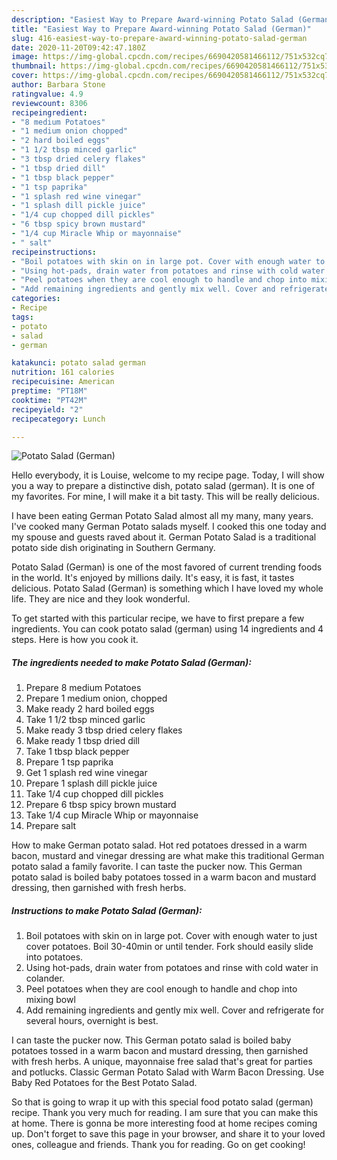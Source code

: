 ```yaml
---
description: "Easiest Way to Prepare Award-winning Potato Salad (German)"
title: "Easiest Way to Prepare Award-winning Potato Salad (German)"
slug: 416-easiest-way-to-prepare-award-winning-potato-salad-german
date: 2020-11-20T09:42:47.180Z
image: https://img-global.cpcdn.com/recipes/6690420581466112/751x532cq70/potato-salad-german-recipe-main-photo.jpg
thumbnail: https://img-global.cpcdn.com/recipes/6690420581466112/751x532cq70/potato-salad-german-recipe-main-photo.jpg
cover: https://img-global.cpcdn.com/recipes/6690420581466112/751x532cq70/potato-salad-german-recipe-main-photo.jpg
author: Barbara Stone
ratingvalue: 4.9
reviewcount: 8306
recipeingredient:
- "8 medium Potatoes"
- "1 medium onion chopped"
- "2 hard boiled eggs"
- "1 1/2 tbsp minced garlic"
- "3 tbsp dried celery flakes"
- "1 tbsp dried dill"
- "1 tbsp black pepper"
- "1 tsp paprika"
- "1 splash red wine vinegar"
- "1 splash dill pickle juice"
- "1/4 cup chopped dill pickles"
- "6 tbsp spicy brown mustard"
- "1/4 cup Miracle Whip or mayonnaise"
- " salt"
recipeinstructions:
- "Boil potatoes with skin on in large pot. Cover with enough water to just cover potatoes. Boil 30-40min or until tender. Fork should easily slide into potatoes."
- "Using hot-pads, drain water from potatoes and rinse with cold water in colander."
- "Peel potatoes when they are cool enough to handle and chop into mixing bowl"
- "Add remaining ingredients and gently mix well. Cover and refrigerate for several hours, overnight is best."
categories:
- Recipe
tags:
- potato
- salad
- german

katakunci: potato salad german 
nutrition: 161 calories
recipecuisine: American
preptime: "PT18M"
cooktime: "PT42M"
recipeyield: "2"
recipecategory: Lunch

---
```



![Potato Salad (German)](https://img-global.cpcdn.com/recipes/6690420581466112/751x532cq70/potato-salad-german-recipe-main-photo.jpg)

Hello everybody, it is Louise, welcome to my recipe page. Today, I will show you a way to prepare a distinctive dish, potato salad (german). It is one of my favorites. For mine, I will make it a bit tasty. This will be really delicious.

I have been eating German Potato Salad almost all my many, many years. I&#39;ve cooked many German Potato salads myself. I cooked this one today and my spouse and guests raved about it. German Potato Salad is a traditional potato side dish originating in Southern Germany.

Potato Salad (German) is one of the most favored of current trending foods in the world. It's enjoyed by millions daily. It's easy, it is fast, it tastes delicious. Potato Salad (German) is something which I have loved my whole life. They are nice and they look wonderful.


To get started with this particular recipe, we have to first prepare a few ingredients. You can cook potato salad (german) using 14 ingredients and 4 steps. Here is how you cook it.

<!--inarticleads1-->

##### The ingredients needed to make Potato Salad (German):

1. Prepare 8 medium Potatoes
1. Prepare 1 medium onion, chopped
1. Make ready 2 hard boiled eggs
1. Take 1 1/2 tbsp minced garlic
1. Make ready 3 tbsp dried celery flakes
1. Make ready 1 tbsp dried dill
1. Take 1 tbsp black pepper
1. Prepare 1 tsp paprika
1. Get 1 splash red wine vinegar
1. Prepare 1 splash dill pickle juice
1. Take 1/4 cup chopped dill pickles
1. Prepare 6 tbsp spicy brown mustard
1. Take 1/4 cup Miracle Whip or mayonnaise
1. Prepare  salt


How to make German potato salad. Hot red potatoes dressed in a warm bacon, mustard and vinegar dressing are what make this traditional German potato salad a family favorite. I can taste the pucker now. This German potato salad is boiled baby potatoes tossed in a warm bacon and mustard dressing, then garnished with fresh herbs. 

<!--inarticleads2-->

##### Instructions to make Potato Salad (German):

1. Boil potatoes with skin on in large pot. Cover with enough water to just cover potatoes. Boil 30-40min or until tender. Fork should easily slide into potatoes.
1. Using hot-pads, drain water from potatoes and rinse with cold water in colander.
1. Peel potatoes when they are cool enough to handle and chop into mixing bowl
1. Add remaining ingredients and gently mix well. Cover and refrigerate for several hours, overnight is best.


I can taste the pucker now. This German potato salad is boiled baby potatoes tossed in a warm bacon and mustard dressing, then garnished with fresh herbs. A unique, mayonnaise free salad that&#39;s great for parties and potlucks. Classic German Potato Salad with Warm Bacon Dressing. Use Baby Red Potatoes for the Best Potato Salad. 

So that is going to wrap it up with this special food potato salad (german) recipe. Thank you very much for reading. I am sure that you can make this at home. There is gonna be more interesting food at home recipes coming up. Don't forget to save this page in your browser, and share it to your loved ones, colleague and friends. Thank you for reading. Go on get cooking!
